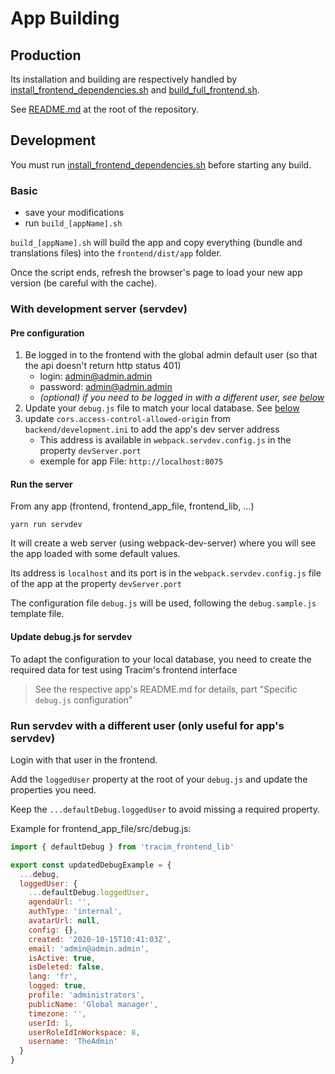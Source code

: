 App Building
============

## Production

Its installation and building are respectively handled by [install_frontend_dependencies.sh](../../install_frontend_dependencies.sh) and [build_full_frontend.sh](../../build_full_frontend.sh).

See [README.md](../../README.md) at the root of the repository.

## Development

You must run [install_frontend_dependencies.sh](../../install_frontend_dependencies.sh) before starting any build.

### Basic
- save your modifications
- run `build_[appName].sh`

`build_[appName].sh` will build the app and copy everything (bundle and translations files) into the `frontend/dist/app` folder.

Once the script ends, refresh the browser's page to load your new app version (be careful with the cache).

### With development server (servdev)

#### Pre configuration

1. Be logged in to the frontend with the global admin default user (so that the api doesn't return http status 401)
    - login: admin@admin.admin
    - password: admin@admin.admin
    - _(optional) if you need to be logged in with a different user, see [below](#run-servdev-with-a-different-user)_
2. Update your `debug.js` file to match your local database. See [below](#update-debugjs-for-servdev)
3. update `cors.access-control-allowed-origin` from `backend/development.ini` to add the app's dev server address
   - This address is available in `webpack.servdev.config.js` in the property `devServer.port`
   - exemple for app File: `http://localhost:8075`

#### Run the server
From any app (frontend, frontend_app_file, frontend_lib, ...)

    yarn run servdev

It will create a web server (using webpack-dev-server) where you will see the app loaded with some default values.

Its address is `localhost` and its port is in the `webpack.servdev.config.js` file of the app at the property `devServer.port`

The configuration file `debug.js` will be used, following the `debug.sample.js` template file.

#### Update debug.js for servdev

To adapt the configuration to your local database, you need to create the required data for test using Tracim's frontend interface
> See the respective app's README.md for details, part "Specific `debug.js` configuration"

### Run servdev with a different user (only useful for app's servdev)

Login with that user in the frontend.

Add the `loggedUser` property at the root of your `debug.js` and update the properties you need.

Keep the `...defaultDebug.loggedUser` to avoid missing a required property.

Example for frontend_app_file/src/debug.js:
```js
import { defaultDebug } from 'tracim_frontend_lib'

export const updatedDebugExample = {
  ...debug,
  loggedUser: {
    ...defaultDebug.loggedUser,
    agendaUrl: '',
    authType: 'internal',
    avatarUrl: null,
    config: {},
    created: '2020-10-15T10:41:03Z',
    email: 'admin@admin.admin',
    isActive: true,
    isDeleted: false,
    lang: 'fr',
    logged: true,
    profile: 'administrators',
    publicName: 'Global manager',
    timezone: '',
    userId: 1,
    userRoleIdInWorkspace: 8,
    username: 'TheAdmin'
  }
}
```
